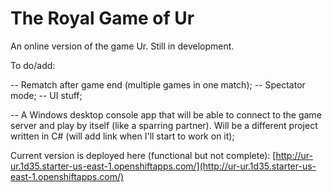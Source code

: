 ﻿# The Royal Game of Ur

An online version of the game Ur.
Still in development. 

To do/add:

-- Rematch after game end (multiple games in one match);
-- Spectator mode;
-- UI stuff;

-- A Windows desktop console app that will be able to connect to the game server and play by itself (like a sparring partner). Will be a different project written in C# (will add link when I'll start to work on it); 

Current version is deployed here (functional but not complete): [http://ur-ur.1d35.starter-us-east-1.openshiftapps.com/](http://ur-ur.1d35.starter-us-east-1.openshiftapps.com/)


